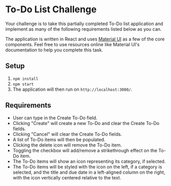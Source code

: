 # To-Do List Challenge

Your challenge is to take this partially completed To-Do list application and implement as many of the following requirements listed below as you can.

The application is written in React and uses [Material UI](https://mui.com/material-ui/getting-started/overview/) as a few of the core components. Feel free to use resources online like Material UI's documentation to help you complete this task.

## Setup

1. `npm install`
2. `npm start`
3. The application will then run on `http://localhost:3000/`.

## Requirements
- User can type in the Create To-Do field.
- Clicking "Create" will create a new To-Do and clear the Create To-Do fields.
- Clicking "Cancel" will clear the Create To-Do fields.
- A list of To-Do items will then be populated.
- Clicking the delete icon will remove the To-Do item.
- Toggling the checkbox will add/remove a strikethrough effect on the To-Do item.
- The To-Do items will show an icon representing its category, if selected.
- The To-Do items will be styled with the icon on the left, if a category is selected, and the title and due date in a left-aligned column on the right, with the icon vertically centered relative to the text.
